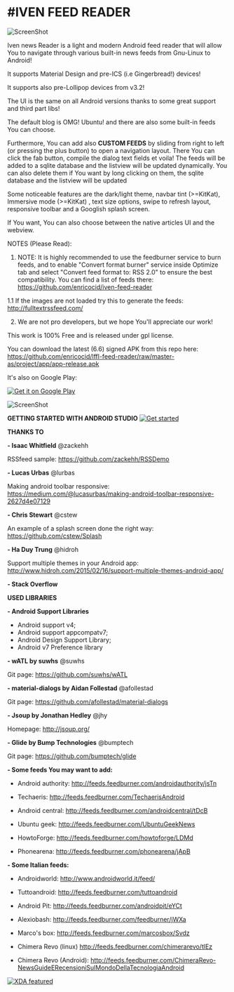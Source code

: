 #IVEN FEED READER
================


![ScreenShot](https://raw.githubusercontent.com/enricocid/lffl-feed-reader/master-as/art/header.png)

Iven news Reader is a light and modern Android feed reader that will allow You to navigate through various built-in news feeds from Gnu-Linux to Android! 

It supports Material Design and pre-ICS (i.e Gingerbread!) devices!

It supports also pre-Lollipop devices from v3.2!

The UI is the same on all Android versions thanks to some great support and third part libs!

The default blog is OMG! Ubuntu! and there are also some built-in feeds You can choose.

Furthermore, You can add also **CUSTOM FEEDS** by sliding from right to left (or pressing the plus button) to open a navigation layout. There You can click the fab button, compile the dialog text fields et voila! The feeds will be added to a sqlite database and the listview will be updated dynamically. 
You can also delete them if You want by long clicking on them, the sqlite database and the listview will be updated  

Some noticeable features are the dark/light theme, navbar tint (>=KitKat), Immersive mode (>=KitKat) , text size options, swipe to refresh layout, responsive toolbar and a Googlish splash screen.

If You want, You can also choose between the native articles UI and the webview.


NOTES (Please Read):

1. NOTE: It is highly recommended to use the feedburner service to burn feeds, and to enable "Convert format burner" service inside Optimize tab and select "Convert feed format to: RSS 2.0" to ensure the best compatibility.
You can find a list of feeds there: https://github.com/enricocid/iven-feed-reader

1.1 If the images are not loaded try this to generate the feeds: http://fulltextrssfeed.com/

2. We are not pro developers, but we hope You'll appreciate our work!


This work is 100% Free and is released under gpl license.



You can download the latest (6.6) signed APK from this repo here: https://github.com/enricocid/lffl-feed-reader/raw/master-as/project/app/app-release.apk

It's also on Google Play:

<a href="https://play.google.com/store/apps/details?id=com.iven.lfflfeedreader">
  <img alt="Get it on Google Play"
       src="https://developer.android.com/images/brand/en_generic_rgb_wo_60.png" />
</a>


![ScreenShot](https://raw.githubusercontent.com/enricocid/lffl-feed-reader/master-as/art/showcase.png)




**GETTING STARTED WITH ANDROID STUDIO**
<a href="http://xda-university.com/as-a-developer/getting-started-android-studio">
  <img alt="Get started"
       src="http://xda-university.com/wp-content/uploads/2012/11/cropped-cropped-xdau_small2.png" />
</a>




**THANKS TO**

**- Isaac Whitfield**
@zackehh

RSSfeed sample:
https://github.com/zackehh/RSSDemo

**- Lucas Urbas**
@lurbas

Making android toolbar responsive: 
https://medium.com/@lucasurbas/making-android-toolbar-responsive-2627d4e07129

**- Chris Stewart**
@cstew

An example of a splash screen done the right way: 
https://github.com/cstew/Splash

**- Ha Duy Trung**
@hidroh

Support multiple themes in your Android app:
http://www.hidroh.com/2015/02/16/support-multiple-themes-android-app/

**- Stack Overflow**

**USED LIBRARIES**


**- Android Support Libraries**
- Android support v4;
- Android support appcompatv7;
- Android Design Support Library;
- Android v7 Preference library

**- wATL by suwhs**
@suwhs

Git page:
https://github.com/suwhs/wATL

**- material-dialogs by Aidan Follestad**
@afollestad

Git page:
https://github.com/afollestad/material-dialogs

**- Jsoup by Jonathan Hedley**
@jhy

Homepage:
http://jsoup.org/

**- Glide by Bump Technologies**
@bumptech

Git page:
https://github.com/bumptech/glide






**- Some feeds You may want to add:**

- Android authority: http://feeds.feedburner.com/androidauthority/jsTn

- Techaeris:
http://feeds.feedburner.com/TechaerisAndroid

- Android central:
http://feeds.feedburner.com/androidcentral/tDcB

- Ubuntu geek:
http://feeds.feedburner.com/UbuntuGeekNews

- HowtoForge:
http://feeds.feedburner.com/howtoforge/LDMd

- Phonearena:
http://feeds.feedburner.com/phonearena/jApB


**- Some Italian feeds:**

- Androidworld:
http://www.androidworld.it/feed/

- Tuttoandroid:
http://feeds.feedburner.com/tuttoandroid

- Android Pit:
http://feeds.feedburner.com/androidpit/eYCt

- Alexiobash:
http://feeds.feedburner.com/feedburner/jWXa

- Marco's box:
http://feeds.feedburner.com/marcosbox/Svdz

- Chimera Revo (linux)
http://feeds.feedburner.com/chimerarevo/tlEz

- Chimera Revo (Android):
http://feeds.feedburner.com/ChimeraRevo-NewsGuideERecensioniSulMondoDellaTecnologiaAndroid


<a href="http://www.xda-developers.com/iven-news-reader-a-lightweight-feed-reader/">
  <img alt="XDA featured"
       src="http://i.imgur.com/3ClP3lZ.png" />
</a>
